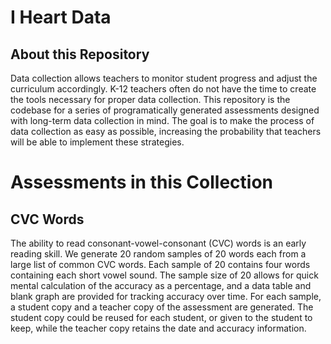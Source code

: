 # I Heart Data

## About this Repository

Data collection allows teachers to monitor student progress and adjust the
curriculum accordingly. K-12 teachers often do not have the time to create the
tools necessary for proper data collection. This repository is the codebase for
a series of programatically generated assessments designed with long-term data
collection in mind. The goal is to make the process of data collection as easy
as possible, increasing the probability that teachers will be able to implement
these strategies. 

# Assessments in this Collection

## CVC Words

The ability to read consonant-vowel-consonant (CVC) words is an early reading
skill. We generate 20 random samples of 20 words each from a large list of
common CVC words. Each sample of 20 contains four words containing each short
vowel sound. The sample size of 20 allows for quick mental calculation of the
accuracy as a percentage, and a data table and blank graph are provided for
tracking accuracy over time. For each sample, a student copy and a teacher copy
of the assessment are generated. The student copy could be reused for each
student, or given to the student to keep, while the teacher copy retains the
date and accuracy information. 
